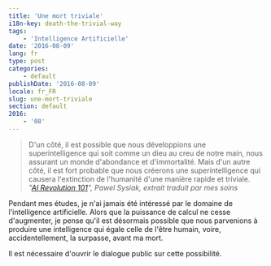 ```yaml
---
title: 'Une mort triviale'
i18n-key: death-the-trivial-way
tags:
    - 'Intelligence Artificielle'
date: '2016-08-09'
lang: fr
type: post
categories:
    - default
publishDate: '2016-08-09'
locale: fr_FR
slug: une-mort-triviale
section: default
2016:
    - '08'
---
```


> D'un côté, il est possible que nous développions une superintelligence qui soit comme un dieu au creu de notre main, nous assurant un monde d'abondance et d'immortalité. Mais d'un autre côté, il est fort probable que nous créerons une superintelligence qui causera l'extinction de l'humanité d'une manière rapide et triviale.  
> <cite>"[AI Revolution 101](https://medium.com/ai-revolution/ai-revolution-101-8dce1d9cb62d#.a4h51z3m7)", Pawel Sysiak, extrait traduit par mes soins</cite>

Pendant mes études, je n'ai jamais été intéressé par le domaine de l'intelligence artificielle. Alors que la puissance de calcul ne cesse d'augmenter, je pense qu'il est désormais possible que nous parvenions à produire une intelligence qui égale celle de l'être humain, voire, accidentellement, la surpasse, avant ma mort.

Il est nécessaire d'ouvrir le dialogue public sur cette possibilité.
